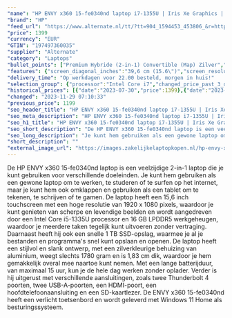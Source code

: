 ```yaml
---
"name": "HP ENVY x360 15-fe0340nd laptop i7-1355U | Iris Xe Graphics | 16 GB | 1 TB SSD | Touch"
"brand": "HP"
"feed_url": "https://www.alternate.nl/tt/?tt=904_1594453_453806_&r=https%3A%2F%2Fwww.alternate.nl%2Fhtml%2Fproduct%2F1920338%3Futm_source%3Dtradetracker%26utm_medium%3Dcpc%26utm_campaign%3Dtradetracker_Laptop%26utm_term%3DPL6HZNOB"
"price": 1399
"currency": "EUR"
"GTIN": "197497360035"
"supplier": "Alternate"
"category": "Laptops"
"bullet_points": ["Premium Hybride (2-in-1) Convertible (Map) Zilver","Intel® Core™ i7 i7-1355U","Touchscreen 39,6 cm (15.6\") Full HD 1920 x 1080 Pixels UWVA 16:9","16 GB LPDDR5-SDRAM 5200 MHz","1 TB SSD","Intel Iris Xe Graphics","Wi-Fi 6E (802.11ax) Bluetooth 5.3","Lithium-Polymeer (LiPo) 55 Wh 15 uur 65 W","Windows 11 Home"]
"features": {"screen_diagonal_inches":"39,6 cm (15.6\")","screen_resolution":"1920 x 1080 Pixels","processor_family":"Intel® Core™ i7","memory_size":"16 GB","memory_type":"LPDDR5-SDRAM","total_storage_space":"1 TB","operating_system":"Windows 11 Home","battery_capacity":"55 Wh","width":"357,3 mm","depth":"228,4 mm","height":"18,3 mm","weight":"1,78 kg","graphics_card":"Intel Iris Xe Graphics"}
"delivery_time": "Op werkdagen voor 22.00 besteld, morgen in huis!"
"selection_group": {"processor":"Intel Core i7","changed_price_past_3_days":false,"product_family":"ENVY x360"}
"historical_prices": [{"date":"2023-07-30","price":1399},{"date":"2023-11-14","price":1199},{"date":"2023-11-29","price":1399}]
"changed": "2023-11-29 07:10:33"
"previous_price": 1199
"seo_header_title": "HP ENVY x360 15-fe0340nd laptop i7-1355U | Iris Xe Graphics | 16 GB | 1 TB SSD | Touch"
"seo_meta_description": "HP ENVY x360 15-fe0340nd laptop i7-1355U | Iris Xe Graphics | 16 GB | 1 TB SSD | Touch"
"seo_h1_title": "HP ENVY x360 15-fe0340nd laptop i7-1355U | Iris Xe Graphics | 16 GB | 1 TB SSD | Touch"
"seo_short_description": "De HP ENVY x360 15-fe0340nd laptop is een veelzijdige 2-in-1 laptop die je kunt gebruiken voor verschillende doeleinden."
"seo_long_description": "Je kunt hem gebruiken als een gewone laptop om te werken, te studeren of te surfen op het internet, maar je kunt hem ook omklappen en gebruiken als een tablet om te tekenen, te schrijven of te gamen. De laptop heeft een 15,6 inch touchscreen met een hoge resolutie van 1920 x 1080 pixels, waardoor je kunt genieten van scherpe en levendige beelden en wordt aangedreven door een Intel Core i5-1335U processor en 16 GB LPDDR5 werkgeheugen, waardoor je meerdere taken tegelijk kunt uitvoeren zonder vertraging. Daarnaast heeft hij ook een snelle 1 TB SSD-opslag, waarmee je al je bestanden en programma's snel kunt opslaan en openen. De laptop heeft een stijlvol en slank ontwerp, met een zilverkleurige behuizing van aluminium, weegt slechts 1780 gram en is 1,83 cm dik, waardoor je hem gemakkelijk overal mee naartoe kunt nemen. Met een lange batterijduur, van maximaal 15 uur, kun je de hele dag werken zonder oplader. Verder is hij uitgerust met verschillende aansluitingen, zoals twee Thunderbolt 4 poorten, twee USB-A-poorten, een HDMI-poort, een hoofdtelefoonaansluiting en een SD-kaartlezer. De ENVY x360 15-fe0340nd heeft een verlicht toetsenbord en wordt geleverd met Windows 11 Home als besturingssysteem."
"short_description": ""
"external_image_url": "https://images.zakelijkelaptopkopen.nl/hp-envy-x360-15-fe0340nd-laptop-i7-1355u-iris-xe-graphics-16-gb-1-tb-ssd-touch.webp"
---
```


De HP ENVY x360 15-fe0340nd laptop is een veelzijdige 2-in-1 laptop die je kunt gebruiken voor verschillende doeleinden. Je kunt hem gebruiken als een gewone laptop om te werken, te studeren of te surfen op het internet, maar je kunt hem ook omklappen en gebruiken als een tablet om te tekenen, te schrijven of te gamen. De laptop heeft een 15,6 inch touchscreen met een hoge resolutie van 1920 x 1080 pixels, waardoor je kunt genieten van scherpe en levendige beelden en wordt aangedreven door een Intel Core i5-1335U processor en 16 GB LPDDR5 werkgeheugen, waardoor je meerdere taken tegelijk kunt uitvoeren zonder vertraging. Daarnaast heeft hij ook een snelle 1 TB SSD-opslag, waarmee je al je bestanden en programma's snel kunt opslaan en openen. De laptop heeft een stijlvol en slank ontwerp, met een zilverkleurige behuizing van aluminium, weegt slechts 1780 gram en is 1,83 cm dik, waardoor je hem gemakkelijk overal mee naartoe kunt nemen. Met een lange batterijduur, van maximaal 15 uur, kun je de hele dag werken zonder oplader. Verder is hij uitgerust met verschillende aansluitingen, zoals twee Thunderbolt 4 poorten, twee USB-A-poorten, een HDMI-poort, een hoofdtelefoonaansluiting en een SD-kaartlezer. De ENVY x360 15-fe0340nd heeft een verlicht toetsenbord en wordt geleverd met Windows 11 Home als besturingssysteem.